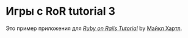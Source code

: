 # Игры с RoR tutorial 3

Это пример приложения для
[*Ruby on Rails Tutorial*](http://railstutorial.org/)
by [Майкл Хартл](http://michaelhartl.com/).